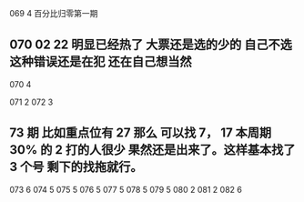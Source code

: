 069 4 百分比归零第一期

## 070 02 22 明显已经热了 大票还是选的少的 自己不选 这种错误还是在犯 还在自己想当然

070 4

071 2
072 3

## 73 期 比如重点位有 27 那么 可以找 7， 17 本周期 30% 的 2 打的人很少 果然还是出来了。这样基本找了 3 个号 剩下的找拖就行。

073 6
074 5
075 5
076 5
077 5
078 5
079 5
080 2
081 2
082 6
